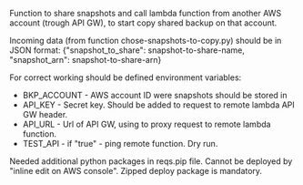 
Function to share snapshots and call lambda function from another AWS account (trough API GW), 
to start copy shared backup on that account.

Incoming data (from function chose-snapshots-to-copy.py) should be in JSON format:
{"snapshot_to_share": snapshot-to-share-name, "snapshot_arn": snapshot-to-share-arn}

For correct working should be defined environment variables:
* BKP_ACCOUNT - AWS account ID were snapshots should be stored in
* API_KEY - Secret key. Should be added to request to remote lambda API GW header. 
* API_URL -  Url of API GW, using to proxy request to remote lambda function. 
* TEST_API - if "true" - ping remote function. Dry run.

Needed additional python packages in reqs.pip file.
Cannot be deployed by "inline edit on AWS console".
Zipped deploy package is mandatory.
